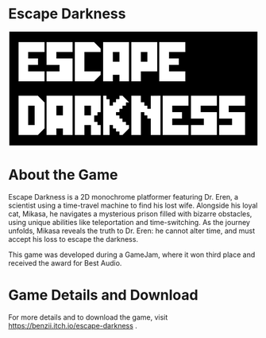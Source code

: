 # Escape Darkness
<div align="center">
	<img src=".\GameCraft24\Assets\logo.png" width="500">
</div>

# About the Game
Escape Darkness is a 2D monochrome platformer featuring Dr. Eren,
a scientist using a time-travel machine to find his lost wife. 
Alongside his loyal cat, Mikasa, he navigates a mysterious prison 
filled with bizarre obstacles, using unique abilities like teleportation 
and time-switching. As the journey unfolds, Mikasa reveals 
the truth to Dr. Eren: he cannot alter time, and must accept his loss 
to escape the darkness.

This game was developed during a GameJam, where it won third place and received the award for Best Audio.


# Game Details and Download
For more details and to download the game, visit https://benzii.itch.io/escape-darkness .